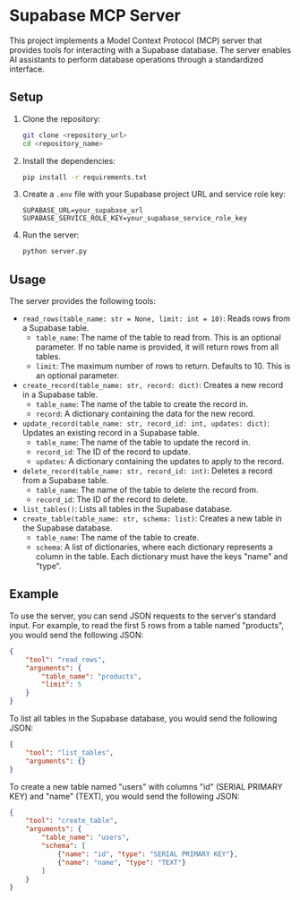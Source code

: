 # Supabase MCP Server

This project implements a Model Context Protocol (MCP) server that provides tools for interacting with a Supabase database. The server enables AI assistants to perform database operations through a standardized interface.

## Setup

1.  Clone the repository:

    ```bash
    git clone <repository_url>
    cd <repository_name>
    ```

2.  Install the dependencies:

    ```bash
    pip install -r requirements.txt
    ```

3.  Create a `.env` file with your Supabase project URL and service role key:

    ```
    SUPABASE_URL=your_supabase_url
    SUPABASE_SERVICE_ROLE_KEY=your_supabase_service_role_key
    ```

4.  Run the server:

    ```bash
    python server.py
    ```

## Usage

The server provides the following tools:

-   `read_rows(table_name: str = None, limit: int = 10)`: Reads rows from a Supabase table.
    -   `table_name`: The name of the table to read from. This is an optional parameter. If no table name is provided, it will return rows from all tables.
    -   `limit`: The maximum number of rows to return. Defaults to 10. This is an optional parameter.
-   `create_record(table_name: str, record: dict)`: Creates a new record in a Supabase table.
    -   `table_name`: The name of the table to create the record in.
    -   `record`: A dictionary containing the data for the new record.
-   `update_record(table_name: str, record_id: int, updates: dict)`: Updates an existing record in a Supabase table.
    -   `table_name`: The name of the table to update the record in.
    -   `record_id`: The ID of the record to update.
    -   `updates`: A dictionary containing the updates to apply to the record.
-   `delete_record(table_name: str, record_id: int)`: Deletes a record from a Supabase table.
    -   `table_name`: The name of the table to delete the record from.
    -   `record_id`: The ID of the record to delete.
-   `list_tables()`: Lists all tables in the Supabase database.
-   `create_table(table_name: str, schema: list)`: Creates a new table in the Supabase database.
    -   `table_name`: The name of the table to create.
    -   `schema`: A list of dictionaries, where each dictionary represents a column in the table. Each dictionary must have the keys "name" and "type".

## Example

To use the server, you can send JSON requests to the server's standard input. For example, to read the first 5 rows from a table named "products", you would send the following JSON:

```json
{
    "tool": "read_rows",
    "arguments": {
        "table_name": "products",
        "limit": 5
    }
}
```

To list all tables in the Supabase database, you would send the following JSON:

```json
{
    "tool": "list_tables",
    "arguments": {}
}
```

To create a new table named "users" with columns "id" (SERIAL PRIMARY KEY) and "name" (TEXT), you would send the following JSON:

```json
{
    "tool": "create_table",
    "arguments": {
        "table_name": "users",
        "schema": [
            {"name": "id", "type": "SERIAL PRIMARY KEY"},
            {"name": "name", "type": "TEXT"}
        ]
    }
}
